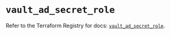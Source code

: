 # `vault_ad_secret_role`

Refer to the Terraform Registry for docs: [`vault_ad_secret_role`](https://registry.terraform.io/providers/hashicorp/vault/4.7.0/docs/resources/ad_secret_role).
